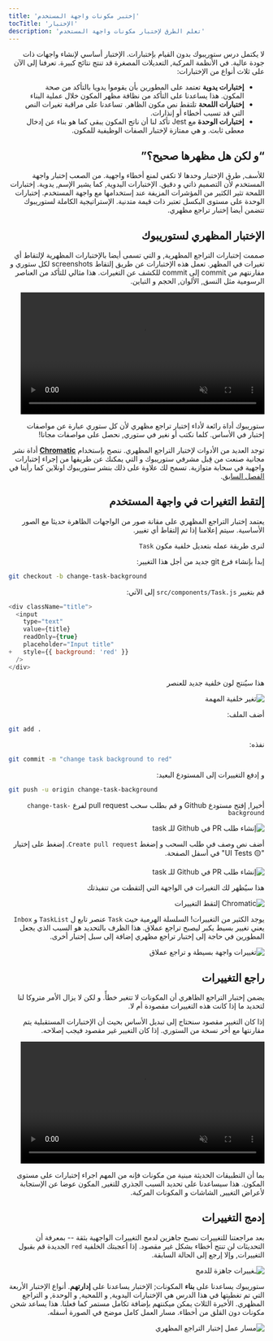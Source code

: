 ```yaml
---
title: 'إختبر مكونات واجهة المستخدم'
tocTitle: 'الإختبار'
description: 'تعلم الطرق لإختبار مكونات واجهة المستخدم'
---
```


<div style="direction: rtl">

لا يكتمل درس ستوريبوك بدون القيام بإختبارات. الإختبار أساسي لإنشاء واجهات ذات جودة عالية. في الأنظمة المركبة, التعديلات المصغرة قد تنتج نتائج كبيرة. تعرفنا إلى الآن على ثلاث أنواع من الإختبارات:

- **إختبارات يدوية** تعتمد على المطورين بأن يقوموا يدويا بالتأكد من صحة المكون. هذا يساعدنا على التأكد من نظافة مظهر المكون خلال عملية البناء
- **إختبارات اللمحة** تلتقط نص مكون الظاهر. تساعدنا على مراقبة تغيرات النص التي قد تسبب أخطاء أو إنذارات.
- **إختبارات الوحدة** مع Jest تأكد لنا أن ناتج المكون يبقى كما هو بناء عن إدخال معطى ثابت. و هي ممتازة لإختبار الصفات الوظيفية للمكون.

## “و لكن هل مظهرها صحيح؟”

للأسف, طرق الإختبار وحدها لا تكفي لمنع أخطاء واجهية. من الصعب إختبار واجهة المستخدم لأن التصميم ذاتي و دقيق. الإختبارات اليدوية, كما يشير الإسم, يدوية. إختبارات اللمحة تثير الكثير من المؤشرات المزيفة عند إستخدامها مع واجهة المستخدم. إختبارات الوحدة على مستوى البكسل تعتبر ذات قيمة متدنية. الإستراتيجية الكاملة لستوريبوك تتضمن أيضا إختبار تراجع مظهري.

## الإختبار المظهري لستوريبوك

صممت إختبارات التراجع المظهرية, و التي تسمى أيضا بالإختبارات المظهرية لإلتقاط أي تغيرات في المظهر. تعمل هذه الإختبارات عن طريق إلتقاط screenshots لكل ستوري و مقارنتهم من commit إلى commit للكشف عن التغيرات. هذا مثالي للتأكد من العناصر الرسومية مثل النسق, الألوان, الحجم و التباين.

<video autoPlay muted playsInline loop style="width:480px; margin: 0 auto;">
  <source
    src="/intro-to-storybook/visual-regression-testing.mp4"
    type="video/mp4"
  />
</video>

ستوريبوك أداة رائعة لأداء إختبار تراجع مظهري لأن كل ستوري عبارة عن مواصفات إختبار في الأساس. كلما نكتب أو نغير في ستوري, نحصل على مواصفات مجانا!

توجد العديد من الأدوات لإختبار التراجع المظهري. ننصح بإستخدام [**Chromatic**](https://www.chromatic.com/) أداة نشر مجانية صنعت من قِبل مشرفي ستوريبوك و التي يمكنك عن طريقها من إجراء إختبارات واجهية في سحابة متوازية. تسمح لك علاوة على ذلك بنشر ستوريبوك اونلاين كما رأينا في [الفصل السابق](/intro-to-storybook/react/en/deploy/).

## إلتقط التغيرات في واجهة المستخدم

يعتمد إختبار التراجع المظهري على مقانة صور من الواجهات الظاهرة حديثا مع الصور الأساسية. سيتم إعلامنا إذا تم إلتقاط أي تغيير.

لنرى طريقة عمله بتعديل خلفية مكون `Task`

إبدأ بإنشاء فرع git جديد من أجل هذا التغيير:

<div style="direction: ltr">

```bash
git checkout -b change-task-background
```

</div>

قم بتغيير `src/components/Task.js` إلى الآتي:

<div style="direction: ltr">

```diff:title=src/components/Task.js
<div className="title">
  <input
    type="text"
    value={title}
    readOnly={true}
    placeholder="Input title"
+   style={{ background: 'red' }}
  />
</div>

```

</div>

هذا سيٌنتج لون خلفية جديد للعنصر

![تغير خلفية المهمة](/intro-to-storybook/chromatic-task-change.png)

أضف الملف:

<div style="direction: ltr">

```bash
git add .
```

</div>

نفذه:

<div style="direction: ltr">

```bash
git commit -m "change task background to red"
```

</div>

و إدفع التغييرات إلى المستودع البعيد:

<div style="direction: ltr">

```bash
git push -u origin change-task-background
```

</div>

أخيرا, إفتح مستودع Github و قم بطلب سحب pull request لفرع `change-task-background`

![إنشاء طلب PR في Github للـ task](/github/pull-request-background.png)

أضف نص وصف في طلب السحب و إضغط `Create pull request`. إضغط على إختيار "🟡 UI Tests" في أسفل الصفحة.

![إنشاء طلب PR في Github للـ task](/github/pull-request-background-ok.png)

هذا سيٌظهر لك التغيرات في الواجهة التي إلتقطت من تنفيذتك

![Chromatic إلتقط التغييرات](/intro-to-storybook/chromatic-catch-changes.png)

يوجد الكثير من التغييرات! السلسلة الهرمية حيث `Task` عنصر تابع ل `TaskList` و `Inbox` يعني تغيير بسيط يكبر ليصبح تراجع عملاق. هذا الظرف بالتحديد هو السبب الذي يجعل المطورين في حاجة إلى إختبار تراجع مظهري إضافة إلى سبل إختبار أخرى.

![تغييرات واجهة بسيطة و تراجع عملاق](/intro-to-storybook/minor-major-regressions.gif)

## راجع التغييرات

يضمن إختبار التراجع الظاهري أن المكونات لا تتغير خطأً. و لكن لا يزال الأمر متروكا لنا لتحديد ما إذا كانت هذه التغييرات مقصودة أم لا.

إذا كان التغيير مقصود سنحتاج إلى تبديل الأساس بحيث أن الإختبارات المستقبلية يتم مقارنتها مع أخر نسخة من الستوري. إذا كان التغيير غير مقصود فيجب إصلاحه.

<video autoPlay muted playsInline loop style="width:480px; margin: 0 auto;">
  <source
    src="/intro-to-storybook/website-workflow-review-merge-optimized.mp4"
    type="video/mp4"
  />
</video>

بما أن التطبيقات الحديثة مبنية من مكونات فإنه من المهم اجراء إختبارات على مستوى المكون. هذا سيساعدنا على تحديد السبب الجذري للتغير, المكون عوضا عن الإستجابة لأعراض التغيير, الشاشات و المكونات المركبة.

## إدمج التغييرات

بعد مراجعتنا للتغييرات نصبح جاهزين لدمج التغييرات الواجهية بثقة -- بمعرفة أن التحديثات لن تنتج أخطاء بشكل غير مقصود. إذا أعجبتك الخلفية `red` الجديدة قم بقبول التغييرات, وإلا إرجع إلى الحالة السابقة.

![ـغييرات جاهزة للدمج](/intro-to-storybook/chromatic-review-finished.png)

ستوريبوك يساعدنا على **بناء** المكونات; الإختبار يساعدنا على **إدارتهم**. أنواع الإختبار الأربعة التي تم تغطيتها في هذا الدرس هي الإختبارات اليدوية, و اللمحية, و الوحدة, و التراجع المظهري. الأخيرة الثلاث يمكن ميكنتهم بإضافة تكامل مستمر كما فعلنا. هذا يساعد شحن مكونات دون القلق من أخطاء. مسار العمل كامل موضح في الصورة أسفله.

![مسار عمل إختبار التراجع المظهري](/intro-to-storybook/cdd-review-workflow.png)

</div>
